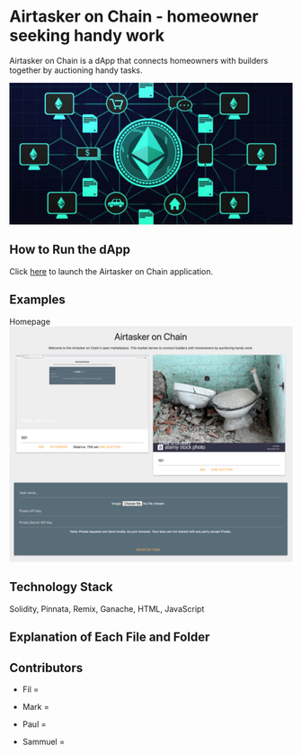 # Airtasker on Chain - homeowner seeking handy work
Airtasker on Chain is a dApp that connects homeowners with builders together by auctioning handy tasks.

![profile](image/profile.jpg)


## How to Run the dApp
Click [here](frontend/index.html) to launch the Airtasker on Chain application.


## Examples
Homepage
![Homepage](image/Homepage.png)


## Technology Stack
Solidity, Pinnata, Remix, Ganache, HTML, JavaScript


## Explanation of Each File and Folder 


## Contributors
- Fil = 

- Mark = 

- Paul = 

- Sammuel = 


